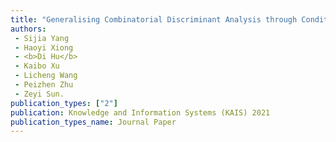 ```yaml
---  
title: "Generalising Combinatorial Discriminant Analysis through Conditioning Truncated Rayleigh Flow"  
authors:  
 - Sijia Yang  
 - Haoyi Xiong  
 - <b>Di Hu</b>  
 - Kaibo Xu  
 - Licheng Wang  
 - Peizhen Zhu  
 - Zeyi Sun.  
publication_types: ["2"]  
publication: Knowledge and Information Systems (KAIS) 2021  
publication_types_name: Journal Paper  
---  
```

